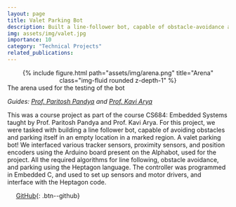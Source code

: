 ```yaml
---
layout: page
title: Valet Parking Bot
description: Built a line-follower bot, capable of obstacle-avoidance and parking using the Arduino-UNO based Alphabot
img: assets/img/valet.jpg
importance: 10
category: "Technical Projects"
related_publications:
---
```


<center>
<div class="row">
    <div class="col-sm mt-4 mt-md-0">
        {% include figure.html path="assets/img/arena.png" title="Arena" class="img-fluid rounded z-depth-1" %}
    </div>
</div>
</center>
<div class="caption">
    The arena used for the testing of the bot
</div>

_Guides: [Prof. Paritosh Pandya](https://www.cse.iitb.ac.in/~pandya58/) and [Prof. Kavi Arya](https://iitb.irins.org/profile/51854)_  

This was a course project as part of the course CS684: Embedded Systems taught by Prof. Paritosh Pandya and Prof. Kavi Arya. For this project, we were tasked with building a line follower bot, capable of avoiding obstacles and parking itself in an empty location in a marked region. A valet parking bot! We interfaced various tracker sensors, proximity sensors, and position encoders using the Arduino board present on the Alphabot, used for the project. All the required algorithms for line following, obstacle avoidance, and parking using the Heptagon language. The controller was programmed in Embedded C, and used to set up sensors and motor drivers, and interface with the Heptagon code.

&nbsp;&nbsp;&nbsp;&nbsp; [GitHub](https://github.com/AnubhavBhatla/Valet-Parking-Bot){: .btn--github}
